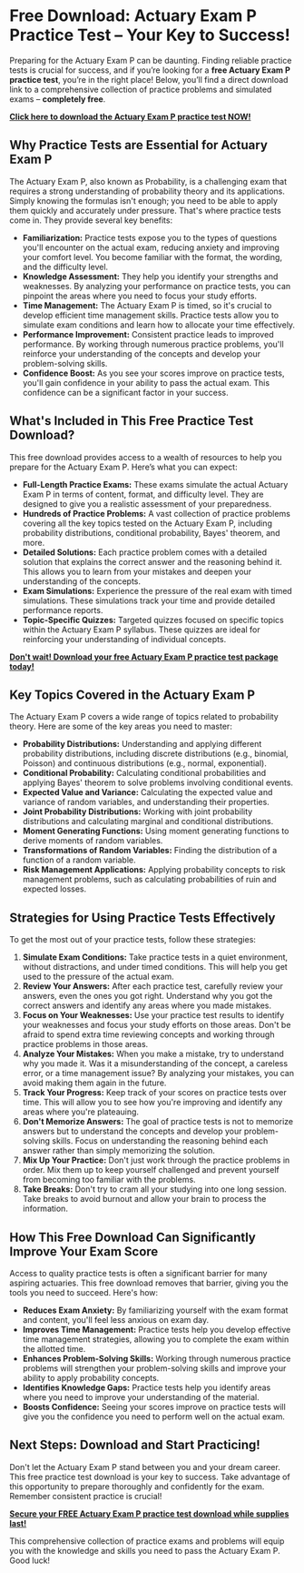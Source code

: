 # Free Download: Actuary Exam P Practice Test – Your Key to Success!

Preparing for the Actuary Exam P can be daunting. Finding reliable practice tests is crucial for success, and if you’re looking for a **free Actuary Exam P practice test**, you’re in the right place! Below, you’ll find a direct download link to a comprehensive collection of practice problems and simulated exams – **completely free**.

[**Click here to download the Actuary Exam P practice test NOW!**](https://udemywork.com/actuary-exam-p-practice-test)

## Why Practice Tests are Essential for Actuary Exam P

The Actuary Exam P, also known as Probability, is a challenging exam that requires a strong understanding of probability theory and its applications. Simply knowing the formulas isn't enough; you need to be able to apply them quickly and accurately under pressure. That's where practice tests come in. They provide several key benefits:

*   **Familiarization:** Practice tests expose you to the types of questions you'll encounter on the actual exam, reducing anxiety and improving your comfort level. You become familiar with the format, the wording, and the difficulty level.
*   **Knowledge Assessment:** They help you identify your strengths and weaknesses. By analyzing your performance on practice tests, you can pinpoint the areas where you need to focus your study efforts.
*   **Time Management:** The Actuary Exam P is timed, so it's crucial to develop efficient time management skills. Practice tests allow you to simulate exam conditions and learn how to allocate your time effectively.
*   **Performance Improvement:** Consistent practice leads to improved performance. By working through numerous practice problems, you'll reinforce your understanding of the concepts and develop your problem-solving skills.
*   **Confidence Boost:** As you see your scores improve on practice tests, you'll gain confidence in your ability to pass the actual exam. This confidence can be a significant factor in your success.

## What's Included in This Free Practice Test Download?

This free download provides access to a wealth of resources to help you prepare for the Actuary Exam P. Here’s what you can expect:

*   **Full-Length Practice Exams:** These exams simulate the actual Actuary Exam P in terms of content, format, and difficulty level. They are designed to give you a realistic assessment of your preparedness.
*   **Hundreds of Practice Problems:** A vast collection of practice problems covering all the key topics tested on the Actuary Exam P, including probability distributions, conditional probability, Bayes' theorem, and more.
*   **Detailed Solutions:** Each practice problem comes with a detailed solution that explains the correct answer and the reasoning behind it. This allows you to learn from your mistakes and deepen your understanding of the concepts.
*   **Exam Simulations:** Experience the pressure of the real exam with timed simulations. These simulations track your time and provide detailed performance reports.
*   **Topic-Specific Quizzes:** Targeted quizzes focused on specific topics within the Actuary Exam P syllabus. These quizzes are ideal for reinforcing your understanding of individual concepts.

[**Don't wait! Download your free Actuary Exam P practice test package today!**](https://udemywork.com/actuary-exam-p-practice-test)

## Key Topics Covered in the Actuary Exam P

The Actuary Exam P covers a wide range of topics related to probability theory. Here are some of the key areas you need to master:

*   **Probability Distributions:** Understanding and applying different probability distributions, including discrete distributions (e.g., binomial, Poisson) and continuous distributions (e.g., normal, exponential).
*   **Conditional Probability:** Calculating conditional probabilities and applying Bayes' theorem to solve problems involving conditional events.
*   **Expected Value and Variance:** Calculating the expected value and variance of random variables, and understanding their properties.
*   **Joint Probability Distributions:** Working with joint probability distributions and calculating marginal and conditional distributions.
*   **Moment Generating Functions:** Using moment generating functions to derive moments of random variables.
*   **Transformations of Random Variables:** Finding the distribution of a function of a random variable.
*   **Risk Management Applications:** Applying probability concepts to risk management problems, such as calculating probabilities of ruin and expected losses.

## Strategies for Using Practice Tests Effectively

To get the most out of your practice tests, follow these strategies:

1.  **Simulate Exam Conditions:** Take practice tests in a quiet environment, without distractions, and under timed conditions. This will help you get used to the pressure of the actual exam.
2.  **Review Your Answers:** After each practice test, carefully review your answers, even the ones you got right. Understand why you got the correct answers and identify any areas where you made mistakes.
3.  **Focus on Your Weaknesses:** Use your practice test results to identify your weaknesses and focus your study efforts on those areas. Don't be afraid to spend extra time reviewing concepts and working through practice problems in those areas.
4.  **Analyze Your Mistakes:** When you make a mistake, try to understand why you made it. Was it a misunderstanding of the concept, a careless error, or a time management issue? By analyzing your mistakes, you can avoid making them again in the future.
5.  **Track Your Progress:** Keep track of your scores on practice tests over time. This will allow you to see how you're improving and identify any areas where you're plateauing.
6.  **Don't Memorize Answers:** The goal of practice tests is not to memorize answers but to understand the concepts and develop your problem-solving skills. Focus on understanding the reasoning behind each answer rather than simply memorizing the solution.
7.  **Mix Up Your Practice:** Don't just work through the practice problems in order. Mix them up to keep yourself challenged and prevent yourself from becoming too familiar with the problems.
8.  **Take Breaks:** Don't try to cram all your studying into one long session. Take breaks to avoid burnout and allow your brain to process the information.

## How This Free Download Can Significantly Improve Your Exam Score

Access to quality practice tests is often a significant barrier for many aspiring actuaries. This free download removes that barrier, giving you the tools you need to succeed. Here's how:

*   **Reduces Exam Anxiety:** By familiarizing yourself with the exam format and content, you'll feel less anxious on exam day.
*   **Improves Time Management:** Practice tests help you develop effective time management strategies, allowing you to complete the exam within the allotted time.
*   **Enhances Problem-Solving Skills:** Working through numerous practice problems will strengthen your problem-solving skills and improve your ability to apply probability concepts.
*   **Identifies Knowledge Gaps:** Practice tests help you identify areas where you need to improve your understanding of the material.
*   **Boosts Confidence:** Seeing your scores improve on practice tests will give you the confidence you need to perform well on the actual exam.

## Next Steps: Download and Start Practicing!

Don't let the Actuary Exam P stand between you and your dream career. This free practice test download is your key to success. Take advantage of this opportunity to prepare thoroughly and confidently for the exam. Remember consistent practice is crucial!

[**Secure your FREE Actuary Exam P practice test download while supplies last!**](https://udemywork.com/actuary-exam-p-practice-test)

This comprehensive collection of practice exams and problems will equip you with the knowledge and skills you need to pass the Actuary Exam P. Good luck!
